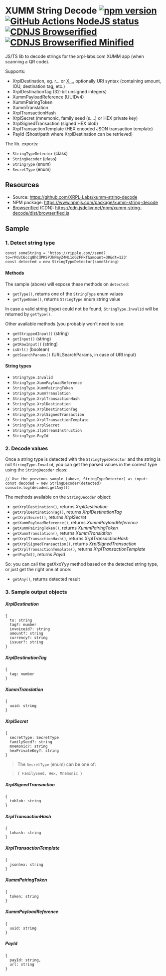 # XUMM String Decode [![npm version](https://badge.fury.io/js/xumm-string-decode.svg)](https://www.npmjs.com/xumm-string-decode) [![GitHub Actions NodeJS status](https://github.com/XRPL-Labs/xumm-string-decode/workflows/NodeJS/badge.svg?branch=main)](https://github.com/XRPL-Labs/xumm-string-decode/actions) [![CDNJS Browserified](https://img.shields.io/badge/cdnjs-browserified-blue)](https://cdn.jsdelivr.net/gh/XRPL-Labs/xumm-string-decode@main/dist/browser.js) [![CDNJS Browserified Minified](https://img.shields.io/badge/cdnjs-minified-orange)](https://cdn.jsdelivr.net/gh/XRPL-Labs/xumm-string-decode@main/dist/browser.min.js)

JS/TS lib to decode strings for the xrpl-labs.com XUMM app (when scanning a QR code).

Supports:

  - XrplDestination, eg. r... or [X...](https://xrpaddress.info/), optionally URI syntax (containing amount, IOU, destination tag, etc.)
  - XrplDestinationTag (32-bit unsigned integers)
  - XummPayloadReference (UUIDv4)
  - XummPairingToken
  - XummTranslation
  - XrplTransactionHash
  - XrplSecret (mnemonic, family seed (s....) or HEX private key)
  - XrplSignedTransaction (signed HEX blob)
  - XrplTransactionTemplate (HEX encoded JSON transaction template)
  - PayId ($host/path where XrplDestination can be retrieved)

The lib. exports:

  - `StringTypeDetector` (class)
  - `StringDecoder` (class)
  - `StringType` (enum)
  - `SecretType` (enum)

## Resources

- Source: https://github.com/XRPL-Labs/xumm-string-decode
- NPM package: https://www.npmjs.com/package/xumm-string-decode
- [Browserified](https://jsfiddle.net/WietseWind/cj4xftg9) (CDN): https://cdn.jsdelivr.net/npm/xumm-string-decode/dist/browserified.js

## Sample

### 1. Detect string type

```
const someString = 'https://ripple.com//send?to=rPdvC6ccq8hCdPKSPJkPmyZ4Mi1oG2FFkT&amount=30&dt=123'
const detected = new StringTypeDetector(someString)
```

#### Methods

The sample (above) will expose these methods on `detected`:

  - `getType()`, returns one of the `StringType` enum values
  - `getTypeName()`, returns `StringType` enum string value

In case a valid string (type) could not be found, `StringType.Invalid` will be returned by `getType()`.

Other available methods (you probably won't need to use:

  - `getStrippedInput()` (string)
  - `getInput()` (string)
  - `getRawInput()` (string)
  - `isUrl()` (boolean)
  - `getSearchParams()` (URLSearchParams, in case of URI input)

#### String types

  - `StringType.Invalid`
  - `StringType.XummPayloadReference`
  - `StringType.XummPairingToken`
  - `StringType.XummTranslation`
  - `StringType.XrplTransactionHash`
  - `StringType.XrplDestination`
  - `StringType.XrplDestinationTag`
  - `StringType.XrplSignedTransaction`
  - `StringType.XrplTransactionTemplate`
  - `StringType.XrplSecret`
  - `StringType.IlpStreamInstruction`
  - `StringType.PayId`

### 2. Decode values

Once a string type is detected with the `StringTypeDetector` and the string is not `StringType.Invalid`, you can get the parsed values in the correct type using the `StringDecoder` class:

```
// Use the previous sample (above, StringTypeDetector) as input:
const decoded = new StringDecoder(detected)
console.log(decoded.getAny())
```

The methods available on the `StringDecoder` object:

  - `getXrplDestination()`, returns _XrplDestination_
  - `getXrplDestinationTag()`, returns _XrplDestinationTag_
  - `getXrplSecret()`, returns _XrplSecret_
  - `getXummPayloadReference()`, returns _XummPayloadReference_
  - `getXummPairingToken()`, returns _XummPairingToken_
  - `getXummTranslation()`, returns _XummTranslation_
  - `getXrplTransactionHash()`, returns _XrplTransactionHash_
  - `getXrplSignedTransaction()`, returns _XrplSignedTransaction_
  - `getXrplTransactionTemplate()`, returns _XrplTransactionTemplate_
  - `getPayId()`, returns _PayId_

So: you can call the getXxxYyy method based on the detected string type, or just get the right one at once:

  - `getAny()`, returns detected result


### 3. Sample output objects

##### XrplDestination

```
{
  to: string
  tag?: number
  invoiceid?: string
  amount?: string
  currency?: string
  issuer?: string
}
```

##### XrplDestinationTag

```
{
  tag: number
}
```

##### XummTranslation

```
{
  uuid: string
}
```

##### XrplSecret

```
{
  secretType: SecretType
  familySeed?: string
  mnemonic?: string
  hexPrivateKey?: string
}
```

> The `SecretType` (enum) can be one of:

> ```
> { FamilySeed, Hex, Mnemonic }
> ```

##### XrplSignedTransaction

```
{
  txblob: string
}
```

##### XrplTransactionHash

```
{
  txhash: string
}
```

##### XrplTransactionTemplate

```
{
  jsonhex: string
}
```

##### XummPairingToken

```
{
  token: string
}
```

##### XummPayloadReference

```
{
  uuid: string
}
```

##### PayId

```
{
  payId: string,
  url: string
}
```
